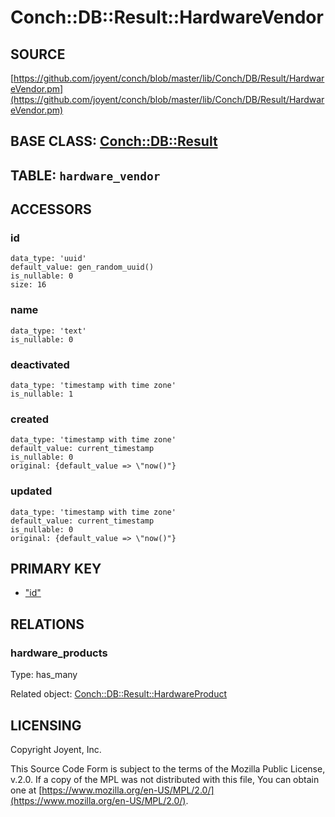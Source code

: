 # Conch::DB::Result::HardwareVendor

## SOURCE

[https://github.com/joyent/conch/blob/master/lib/Conch/DB/Result/HardwareVendor.pm](https://github.com/joyent/conch/blob/master/lib/Conch/DB/Result/HardwareVendor.pm)

## BASE CLASS: [Conch::DB::Result](../modules/Conch%3A%3ADB%3A%3AResult)

## TABLE: `hardware_vendor`

## ACCESSORS

### id

```
data_type: 'uuid'
default_value: gen_random_uuid()
is_nullable: 0
size: 16
```

### name

```
data_type: 'text'
is_nullable: 0
```

### deactivated

```
data_type: 'timestamp with time zone'
is_nullable: 1
```

### created

```
data_type: 'timestamp with time zone'
default_value: current_timestamp
is_nullable: 0
original: {default_value => \"now()"}
```

### updated

```
data_type: 'timestamp with time zone'
default_value: current_timestamp
is_nullable: 0
original: {default_value => \"now()"}
```

## PRIMARY KEY

- ["id"](#id)

## RELATIONS

### hardware\_products

Type: has\_many

Related object: [Conch::DB::Result::HardwareProduct](../modules/Conch%3A%3ADB%3A%3AResult%3A%3AHardwareProduct)

## LICENSING

Copyright Joyent, Inc.

This Source Code Form is subject to the terms of the Mozilla Public License,
v.2.0. If a copy of the MPL was not distributed with this file, You can obtain
one at [https://www.mozilla.org/en-US/MPL/2.0/](https://www.mozilla.org/en-US/MPL/2.0/).
